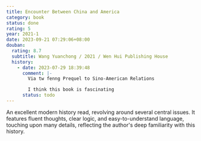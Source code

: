 ```yaml
---
title: Encounter Between China and America
category: book
status: done
rating: 5
year: 2021-1
date: 2023-09-21 07:29:06+08:00
douban:
  rating: 8.7
  subtitle: Wang Yuanchong / 2021 / Wen Hui Publishing House
  history:
    - date: 2023-07-29 18:39:48
      comment: |-
        Via tw fenng Prequel to Sino-American Relations

        I think this book is fascinating
      status: todo
---
```


An excellent modern history read, revolving around several central issues. It features fluent thoughts, clear logic, and easy-to-understand language, touching upon many details, reflecting the author's deep familiarity with this history.
